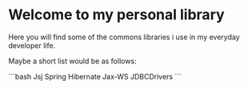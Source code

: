 # Welcome to my personal library

Here you will find some of the commons libraries i use in my everyday developer life.

Maybe a short list would be as follows:

´´´bash
Jsj
Spring
Hibernate
Jax-WS
JDBCDrivers
´´´
